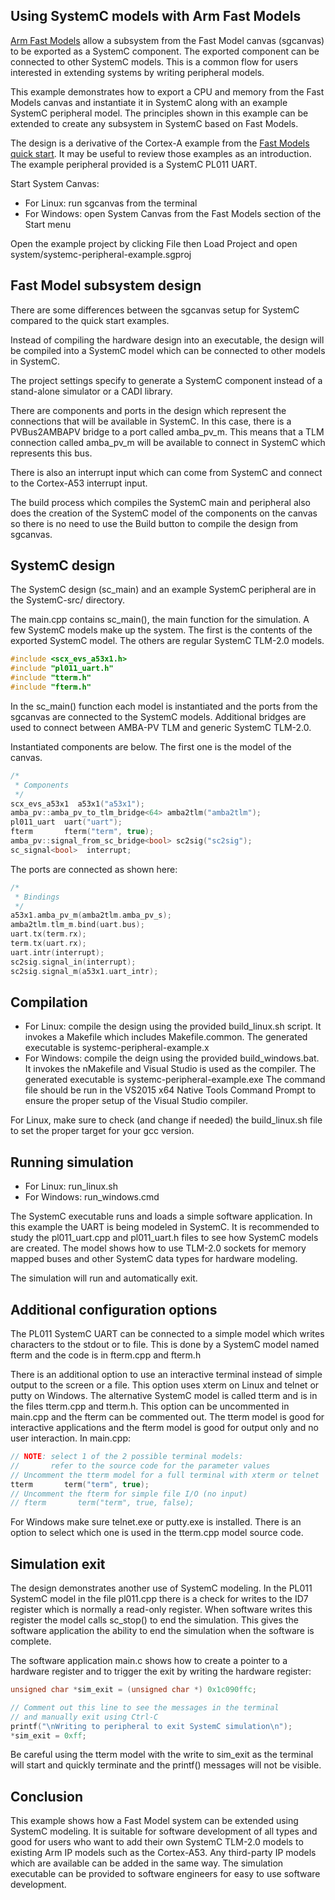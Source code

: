 ## Using SystemC models with Arm Fast Models

[Arm Fast Models](https://developer.arm.com/products/system-design/fast-models) allow a subsystem from the Fast Model canvas (sgcanvas) to be exported as a SystemC component. The exported component can be connected to other SystemC models. This is a common flow for users interested in extending systems by writing peripheral models.

This example demonstrates how to export a CPU and memory from the Fast Models canvas and instantiate it in SystemC along with an example SystemC peripheral model. The principles shown in this example can be extended to create any subsystem in SystemC based on Fast Models.

The design is a derivative of the Cortex-A example from the [Fast Models quick start](https://github.com/ARM-software/Tool-Solutions/tree/master/hello-world_fast-models). It may be useful to review those examples as an introduction. The example peripheral provided is a SystemC PL011 UART.

Start System Canvas:

- For Linux: run sgcanvas from the terminal
- For Windows: open System Canvas from the Fast Models section of the Start menu

Open the example project by clicking File then Load Project and open system/systemc-peripheral-example.sgproj

## Fast Model subsystem design

There are some differences between the sgcanvas setup for SystemC compared to the quick start examples.

Instead of compiling the hardware design into an executable, the design will be compiled into a SystemC model which can be connected to other models in SystemC.

The project settings specify to generate a SystemC component instead of a stand-alone simulator or a CADI library.

There are components and ports in the design which represent the connections that will be available in SystemC. In this case, there is a PVBus2AMBAPV bridge to a port called amba\_pv\_m. This means that a TLM connection called amba\_pv\_m will be available to connect in SystemC which represents this bus.

There is also an interrupt input which can come from SystemC and connect to the Cortex-A53 interrupt input.

The build process which compiles the SystemC main and peripheral also does the creation of the SystemC model of the components on the canvas so there is no need to use the Build button to compile the design from sgcanvas.

## SystemC design

The SystemC design (sc\_main) and an example SystemC peripheral are in the SystemC-src/ directory.

The main.cpp contains sc\_main(), the main function for the simulation. A few SystemC models make up the system. The first is the contents of the exported SystemC model. The others are regular SystemC TLM-2.0 models.

```c++
#include <scx_evs_a53x1.h>
#include "pl011_uart.h"
#include "tterm.h"
#include "fterm.h"

```

In the sc\_main() function each model is instantiated and the ports from the sgcanvas are connected to the SystemC models. Additional bridges are used to connect between AMBA-PV TLM and generic SystemC TLM-2.0.

Instantiated components are below. The first one is the model of the canvas.

```c++
/*
 * Components
 */
scx_evs_a53x1  a53x1("a53x1");
amba_pv::amba_pv_to_tlm_bridge<64> amba2tlm("amba2tlm");
pl011_uart  uart("uart");
fterm       fterm("term", true);
amba_pv::signal_from_sc_bridge<bool> sc2sig("sc2sig");
sc_signal<bool>  interrupt;
```

The ports are connected as shown here:

```c++
/*
 * Bindings
 */
a53x1.amba_pv_m(amba2tlm.amba_pv_s);
amba2tlm.tlm_m.bind(uart.bus);
uart.tx(term.rx);
term.tx(uart.rx);
uart.intr(interrupt);
sc2sig.signal_in(interrupt);
sc2sig.signal_m(a53x1.uart_intr);
```

## Compilation

- For Linux: compile the design using the provided build\_linux.sh script. It invokes a Makefile which includes Makefile.common. The generated executable is systemc-peripheral-example.x
- For Windows: compile the deign using the provided build\_windows.bat. It invokes the nMakefile and Visual Studio is used as the compiler. The generated executable is systemc-peripheral-example.exe The command file should be run in the VS2015 x64 Native Tools Command Prompt to ensure the proper setup of the Visual Studio compiler.

For Linux, make sure to check (and change if needed) the build\_linux.sh file to set the proper target for your gcc version.

## Running simulation

- For Linux: run\_linux.sh 
- For Windows: run\_windows.cmd

The SystemC executable runs and loads a simple software application. In this example the UART is being modeled in SystemC. It is recommended to study the pl011\_uart.cpp and pl011\_uart.h files to see how SystemC models are created. The model shows how to use TLM-2.0 sockets for memory mapped buses and other SystemC data types for hardware modeling.

The simulation will run and automatically exit.

## Additional configuration options

The PL011 SystemC UART can be connected to a simple model which writes characters to the stdout or to file. This is done by a SystemC model named fterm and the code is in fterm.cpp and fterm.h

There is an additional option to use an interactive terminal instead of simple output to the screen or a file. This option uses xterm on Linux and telnet or putty on Windows. The alternative SystemC model is called tterm and is in the files tterm.cpp and tterm.h. This option can be uncommented in main.cpp and the fterm can be commented out. The tterm model is good for interactive applications and the fterm model is good for output only and no user interaction. In main.cpp:

```c++
// NOTE: select 1 of the 2 possible terminal models:
//       refer to the source code for the parameter values
// Uncomment the tterm model for a full terminal with xterm or telnet
tterm       term("term", true);
// Uncomment the fterm for simple file I/O (no input)
// fterm       term("term", true, false);
```

For Windows make sure telnet.exe or putty.exe is installed. There is an option to select which one is used in the tterm.cpp model source code.

## Simulation exit

The design demonstrates another use of SystemC modeling. In the PL011 SystemC model in the file pl011.cpp there is a check for writes to the ID7 register which is normally a read-only register. When software writes this register the model calls sc_stop() to end the simulation. This gives the software application the ability to end the simulation when the software is complete.

The software application main.c shows how to create a pointer to a hardware register and to trigger the exit by writing the hardware register:

```c
unsigned char *sim_exit = (unsigned char *) 0x1c090ffc;

// Comment out this line to see the messages in the terminal
// and manually exit using Ctrl-C
printf("\nWriting to peripheral to exit SystemC simulation\n");
*sim_exit = 0xff;
```

Be careful using the tterm model with the write to sim\_exit as the terminal will start and quickly terminate and the printf() messages will not be visible.

## Conclusion

This example shows how a Fast Model system can be extended using SystemC modeling. It is suitable for software development of all types and good for users who want to add their own SystemC TLM-2.0 models to existing Arm IP models such as the Cortex-A53. Any third-party IP models which are available can be added in the same way. The simulation executable can be provided to software engineers for easy to use software development.
 
